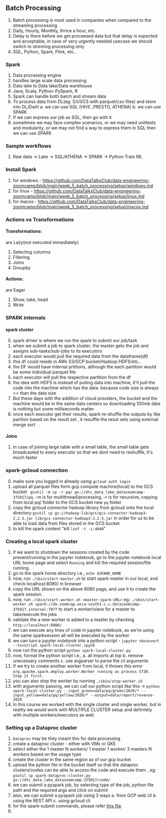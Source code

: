 ## Batch Processing

1. Batch processing is most used in companies when compared to the streaming processing
2. Daily, Hourly, Monthly, thrice a hour, etc..
3. Delay is there before we get proceesed data but that delay is expected and acceptable, in case of very urgently needed usecase we should switch to streming processing only
4.  SQL, Python, Spark, Flink, etc..

### Spark
1. Data processing engine
2. handles large scale data processing
3. Data lake to Data lake/Data warehouse
4. Java, Scala, Python-PySpark, R
5. Spark can handle both batch and stream data
6. To process data from DL(eg: S3/GCS with parquet/csv files) and store into DL/DwH
    a. we can use SQL (HIVE ,PRESTO, ATHENA)
    b. we can use SPARK
7. If we can express our job as SQL, then go with it
8. sometimes we may face complex scenarios, or we may need unittests and modularity, or we may not find a way to express them in SQL then we can use SPARK

### Sample workflows
1. Raw data -> Lake -> SQL/ATHENA -> SPARK -> Python Train ML

### Install Spark
1. for windows - https://github.com/DataTalksClub/data-engineering-zoomcamp/blob/main/week_5_batch_processing/setup/windows.md
2. for linux - https://github.com/DataTalksClub/data-engineering-zoomcamp/blob/main/week_5_batch_processing/setup/linux.md
3. for macos - https://github.com/DataTalksClub/data-engineering-zoomcamp/blob/main/week_5_batch_processing/setup/macos.md



### Actions vs Transformations
#### Transformations:
are Lazy(not executed immediately)
1. Selecting columns
2. Filtering
3. Joins
4. Groupby


#### Actions:
are Eager
1. Show, take, head
2. Write


### SPARK internals
#### spark cluster
0. spark driver is where we run the spark to submit our job/task
1. when we submit a job to spark cluster, the master gets the job and assigns sub-tasks/sub-jobs to its executors
2. each executor would pull the required data from the dataframe(df)
3. this df could reside in AWs S3/GCP bucket/Hadoop HDFS/etc..
4. the DF would have internal prtitions, although the each partition would be some individual parquet file
5. each executor will pull the respective partition from the df 
6. the idea with HDFS is instead of pulling data into machine, it'll pull the code into the machine which has the data. because code size is always << than the data size
7. But these days with the addition of cloud providers, the bucket and the machine would be in the same data centers so downloading 100mb data is nothing but some milliseconds matter
8. once each executor get their results, spark re-shuffle the outputs by like parition based on the result set , it resuffle the resut sets using external merge sort


#### Joins
1. in case of joining large table with a small table, the small table gets broadcasted to every executor so that we dont need to reshuffle, it's much faster


### spark-gcloud connection
0. make sure you logged in already using `gcloud auth login`
1. upload all parquet files form gcp compute machine(local) to the GCS bucket ` gsutil -m cp -r pq/ gs://dtc_data_lake_datazoomcamp-375017/pq`. -m is for multithread/processing, -r is for recursive, copying from local pq/ folder to the GCS bucket new `pq` folder
2. copy the gcloud connector hadoop library from gcloud onto the local directory `gsutil cp gs://hadoop-lib/gcs/gcs-connector-hadoop3-2.2.5.jar lib/gcs-connector-hadoop3-2.2.5.jar` in order for us to be able to load data from files stored in the GCS bucket
3. to kill the spark context "kill `lsof -t -i:4040`"

### Creating a local spark cluster
1. if we want to shutdown the sessions created by the code present/running in the jupyter notebook, go to the jupyter notebook local URL home page and select `Running` and kill the required session/file running.
2. go to the spark home directory i.e., `echo $SPARK_HOME`
3. now, run `./sbin/start-master.sh` to start spark master in our local, and check localhost:8080/ in browser
4. copy the URL shown on the above 8080 page, and use it to create the spark session.
5. now, run `./sbin/start-worker.sh <master-spark-URL>` eg: `./sbin/start-worker.sh spark://de-zoomcap.asia-south1-c.c.datazoomcamp-375017.internal:7077` to start a worker/slave for a master to take/execute the jobs
6. validate the a new worker is added to a master by checking `http://localhost:8080/`
7. we can execute any lines of code in jupyter notebook, as we're using the same sparksession all will be executed by the worker
8. we can turn a jupyter notebook into a python script - `jupyter nbconvert --to=script spark-local-cluster.ipynb`
9. now run the python script `python spark-local-cluster.py`
10. now, format the python script i.e.,
    a. all imports at top
    b. remove unecessary comments
    c. use argparser to parse the cli arguments 
11. If we try to create another worker from local, it throws this error `org.apache.spark.deploy.worker.Worker running as process 5730.  Stop it first.`
12. you can also stop the worker by running `./sbin/stop-worker.sh`
13. with arguments passing, we can call our python script like this -> `python spark-local-cluster.py --input_green=data/pq/green/2020/* --input_yellow=data/pq/yellow/2020/* --output=data/report/revenue-2020`
14. In this course we worked with the single cluster and single worker, but in reality we would work with MULTIPLE CLUSTER setup and definitely with multiple workers/executors as well.


### Setting up a Dataproc cluster
1. `Dataproc` may be they meant this for data processing
2. create a dataproc cluster - either with VMs or GKE
3. select either the 1 master N workers/ 1 master 1 worker/ 3 masters N workers based on the usage type
4. create the cluster in the same region as of our gcp bucket
5. upload the python file in the bucket itself so that the dataproc clusters/nodes can be able to access the code and execute them , eg: `gsutil cp spark-dataproc-cluster.py gs://dtc_data_lake_datazoomcamp-375017/code/`
6. we can submit a pyspark job, by selecting type of the job, python file path and the required args and click on submit
7. also, we can submit a pyspark job using 3 ways
    a. from GCP web UI
    b. using the REST API
    c. using gcloud cli
8. for the spark-submit commands, please refer [this file](./spark-submit-commands.md)
9. 